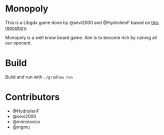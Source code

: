 # Monopoly

This is a Libgdx game done by @sevi2000 and @HydrolienF based on [this repository](https://github.com/miminovicx/Monopoly).

Monopoly is a well know board game. Aim is to become rich by ruining all our oponent.

# Build
Build and run with ```./gradlew run```


# Contributors
+ @HydrolienF
+ @sevi2000
+ @miminovicx
+ @mgmu

